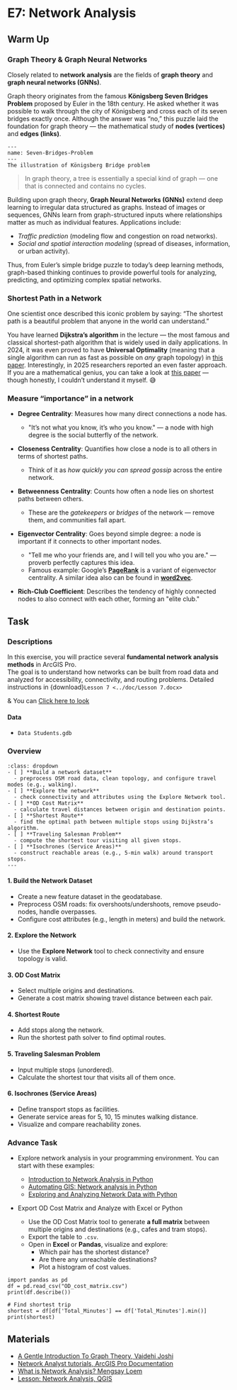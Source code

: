 # E7: Network Analysis

## Warm Up
### Graph Theory & Graph Neural Networks

Closely related to **network analysis** are the fields of **graph theory** and **graph neural networks (GNNs)**.  

Graph theory originates from the famous **Königsberg Seven Bridges Problem** proposed by Euler in the 18th century. He asked whether it was possible to walk through the city of Königsberg and cross each of its seven bridges exactly once. 
Although the answer was “no,” this puzzle laid the foundation for graph theory — the mathematical study of **nodes (vertices)** and **edges (links)**.  
```{figure} ../images/ex7/Konigsberg_bridges.png
---
name: Seven-Bridges-Problem
---
The illustration of Königsberg Bridge problem
```

> In graph theory, a tree is essentially a special kind of graph — one that is connected and contains no cycles.

Building upon graph theory, **Graph Neural Networks (GNNs)** extend deep learning to irregular data structured as graphs. 
Instead of images or sequences, GNNs learn from graph-structured inputs where relationships matter as much as individual features. 
Applications include:  
- *Traffic prediction* (modeling flow and congestion on road networks).  
- *Social and spatial interaction modeling* (spread of diseases, information, or urban activity).  

Thus, from Euler’s simple bridge puzzle to today’s deep learning methods, graph-based thinking continues to provide powerful tools for analyzing, predicting, and optimizing complex spatial networks.  

### Shortest Path in a Network
One scientist once described this iconic problem by saying: “The shortest path is a beautiful problem that anyone in the world can understand.” 

You have learned **Dijkstra’s algorithm** in the lecture — the most famous and classical shortest-path algorithm that is widely used in daily applications. 
In 2024, it was even proved to have **Universal Optimality** (meaning that a single algorithm can run as fast as possible on *any* graph topology) in [this paper](https://arxiv.org/abs/2311.11793). Interestingly, in 2025 researchers reported an even faster approach. If you are a mathematical genius, you can take a look at [this paper](https://arxiv.org/abs/1808.10658) — though honestly, I couldn’t understand it myself. 😅

### Measure “importance” in a network
- **Degree Centrality**: Measures how many direct connections a node has.  
  - "It’s not what you know, it’s who you know." — a node with high degree is the social butterfly of the network.  

- **Closeness Centrality**: Quantifies how close a node is to all others in terms of shortest paths.  
  - Think of it as *how quickly you can spread gossip* across the entire network.  

- **Betweenness Centrality**: Counts how often a node lies on shortest paths between others.  
  - These are the *gatekeepers* or *bridges* of the network — remove them, and communities fall apart.  

- **Eigenvector Centrality**: Goes beyond simple degree: a node is important if it connects to other important nodes.  
  - "Tell me who your friends are, and I will tell you who you are." — proverb perfectly captures this idea.  
  - Famous example: Google’s **[PageRank](https://en.wikipedia.org/wiki/PageRank)** is a variant of eigenvector centrality. A similar idea also can be found in **[word2vec](https://www.tensorflow.org/text/tutorials/word2vec)**.

- **Rich-Club Coefficient**: Describes the tendency of highly connected nodes to also connect with each other, forming an "elite club." 

## Task
### Descriptions
In this exercise, you will practice several **fundamental network analysis methods** in ArcGIS Pro.  
The goal is to understand how networks can be built from road data and analyzed for accessibility, connectivity, and routing problems. Detailed instructions in {download}`Lesson 7 <../doc/Lesson 7.docx>`

& You can [Click here to look](./lessons/lesson7.md)

#### Data
- `Data Students.gdb`

### Overview
```{note}
:class: dropdown
- [ ] **Build a network dataset**  
  - preprocess OSM road data, clean topology, and configure travel modes (e.g., walking).  
- [ ] **Explore the network**  
  - check connectivity and attributes using the Explore Network tool.  
- [ ] **OD Cost Matrix**  
  - calculate travel distances between origin and destination points.  
- [ ] **Shortest Route**  
  - find the optimal path between multiple stops using Dijkstra’s algorithm.  
- [ ] **Traveling Salesman Problem**  
  - compute the shortest tour visiting all given stops.  
- [ ] **Isochrones (Service Areas)**  
  - construct reachable areas (e.g., 5-min walk) around transport stops.  
---
```

#### 1. Build the Network Dataset
- Create a new feature dataset in the geodatabase.  
- Preprocess OSM roads: fix overshoots/undershoots, remove pseudo-nodes, handle overpasses.  
- Configure cost attributes (e.g., length in meters) and build the network.  

#### 2. Explore the Network
- Use the **Explore Network** tool to check connectivity and ensure topology is valid.  

#### 3. OD Cost Matrix
- Select multiple origins and destinations.  
- Generate a cost matrix showing travel distance between each pair.  

#### 4. Shortest Route
- Add stops along the network.  
- Run the shortest path solver to find optimal routes.  

#### 5. Traveling Salesman Problem
- Input multiple stops (unordered).  
- Calculate the shortest tour that visits all of them once.  

#### 6. Isochrones (Service Areas)
- Define transport stops as facilities.  
- Generate service areas for 5, 10, 15 minutes walking distance.  
- Visualize and compare reachability zones.  


### Advance Task
- Explore network analysis in your programming environment. You can start with these examples:  
  - [Introduction to Network Analysis in Python](https://trenton3983.github.io/posts/intro-network-analysis/)  
  - [Automating GIS: Network analysis in Python](https://autogis-site.readthedocs.io/en/latest/lessons/lesson-6/network-analysis.html)  
  - [Exploring and Analyzing Network Data with Python](https://programminghistorian.org/en/lessons/exploring-and-analyzing-network-data-with-python)  

- Export OD Cost Matrix and Analyze with Excel or Python
  - Use the OD Cost Matrix tool to generate **a full matrix** between multiple origins and destinations (e.g., cafes and tram stops).
  - Export the table to `.csv`.
  - Open in **Excel** or **Pandas**, visualize and explore:
    - Which pair has the shortest distance?
    - Are there any unreachable destinations?
    - Plot a histogram of cost values.

```{code} python
import pandas as pd
df = pd.read_csv("OD_cost_matrix.csv")
print(df.describe())

# Find shortest trip
shortest = df[df['Total_Minutes'] == df['Total_Minutes'].min()]
print(shortest)
```


## Materials
- [A Gentle Introduction To Graph Theory, Vaidehi Joshi](https://medium.com/basecs/a-gentle-introduction-to-graph-theory-77969829ead8)
- [Network Analyst tutorials, ArcGIS Pro Documentation](https://pro.arcgis.com/en/pro-app/latest/help/analysis/networks/network-analyst-tutorials.htm)
- [What is Network Analysis? Mengsay Loem](https://medium.com/data-science/network-analysis-d734cd7270f8)
- [Lesson: Network Analysis, QGIS](https://docs.qgis.org/3.40/en/docs/training_manual/vector_analysis/network_analysis.html)
